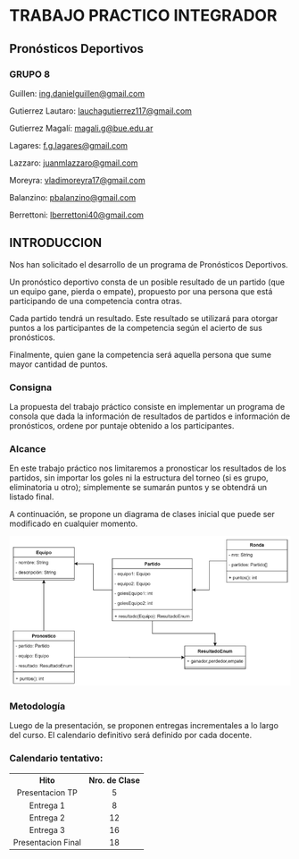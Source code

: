 # TRABAJO PRACTICO INTEGRADOR
## Pronósticos Deportivos
### GRUPO 8
Guillen: ing.danielguillen@gmail.com

Gutierrez Lautaro: lauchagutierrez117@gmail.com

Gutierrez Magalí: magali.g@bue.edu.ar

Lagares: f.g.lagares@gmail.com

Lazzaro: juanmlazzaro@gmail.com

Moreyra: vladimoreyra17@gmail.com

Balanzino: pbalanzino@gmail.com

Berrettoni: lberrettoni40@gmail.com
## INTRODUCCION
Nos han solicitado el desarrollo de un programa de Pronósticos Deportivos.

Un pronóstico deportivo consta de un posible resultado de un partido (que un equipo gane, pierda o empate), propuesto por una persona que está participando de una competencia contra otras.

Cada partido tendrá un resultado. Este resultado se utilizará para otorgar puntos a los participantes de la competencia según el acierto de sus pronósticos. 

Finalmente, quien gane la competencia será aquella persona que sume mayor cantidad de puntos.
### Consigna
La propuesta del trabajo práctico consiste en implementar un programa de consola que dada la información de resultados de partidos e información de pronósticos, ordene por puntaje obtenido a los participantes.
### Alcance
En este trabajo práctico nos limitaremos a pronosticar los resultados de los partidos, sin importar los goles ni la estructura del torneo (si es grupo, eliminatoria u otro); simplemente se sumarán puntos y se obtendrá un listado final. 

A continuación, se propone un diagrama de clases inicial que puede ser modificado en
cualquier momento.

![alt="UML Entrega 1"](./src/main/java/org/entrega1/resources/umlEntrega1.png)

### Metodología
Luego de la presentación, se proponen entregas incrementales a lo largo del curso. El calendario definitivo será definido por cada docente.
### Calendario tentativo:
<table style="width: 100%; text-align: center;">
<thead></thead>
<tr><th>Hito</th><th>Nro. de Clase</th></tr>
<tr><td>Presentacion TP</td><td>5</td></tr>
<td>Entrega 1</td><td>8</td></tr>
<td>Entrega 2</td><td>12</td></tr>
<td>Entrega 3</td><td>16</td></tr>
<td>Presentacion Final</td><td>18</td></tr>
</table>